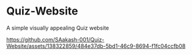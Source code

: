 # Quiz-Website
A simple visually appealing Quiz website 


https://github.com/SAakash-001/Quiz-Website/assets/138322859/484e37db-5bd1-46c9-8694-f1fc04ccfb08

